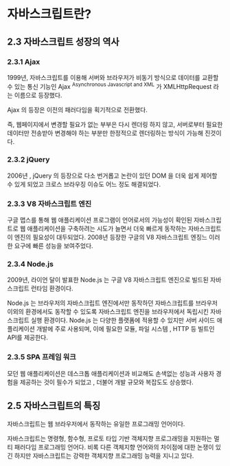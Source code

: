# 자바스크립트란?

## 2.3 자바스크립트 성장의 역사

### 2.3.1 Ajax

1999년, 자바스크립트를 이용해 서버와 브라우저가 비동기 방식으로 데이터를 교환할 수 있는 통신 기능인
Ajax <sup>Asynchronous Javascript and XML</sup> 가 XMLHttpRequest 라는 이름으로 등장했다.


Ajax 의 등장은 이전의 패러다임을 획기적으로 전환했다.

즉, 웹페이지에서 변경할 필요가 없는 부부은 다시 렌더링 하지 않고, 서버로부터 필요한 데이터만
전송받아 변경해야 하는 부분만 한정적으로 렌더링하는 방식이 가능해 진것이다. 


### 2.3.2 jQuery

2006년 , jQuery 의 등장으로 다소 번거롭고 논란이 있던 DOM 을 더욱 쉽게 제어할 수 있게 되었고
크로스 브라우징 이슈도 어느 정도 해결되었다.


### 2.3.3 V8 자바스크립트 엔진

구글 맵스를 통해 웹 애플리케이션 프로그램이 언어로서의 가능성이 확인된 자바스크립트로 웹 애플리케이션을 구축하려는 
시도가 늘면서 더욱 빠르게 동작하는 자바스크립트이 엔진의 필요성이 대두되었다.
2008년 등장한 구글의 V8 자바스크립트 엔징느 이러한 요구에 빠른 성능을 보여주었다. 


### 2.3.4 Node.js

2009년, 라이언 달이 발표한 Node.js 는 구글 V8 자바스크립트 엔진으로 빌드된 자바스크립트 런타임 환경이다.

Node.js 는 브라우저의 자바스크립트 엔진에서만 동작하던 자바스크립트를 브라우저 이외의 환경에서도 동작할 수 있도록 
자바스크립트 엔진을 브라우저에서 독립시킨 자바스크립트 실행 환경이다. 
Node.js 는 다양한 플랫폼에 적용할 수 있지만 서버 사이드 애플리케이션 개발에 주로 사용되며, 
이에 필요한 모듈, 파일 시스템 , HTTP 등 빌트인 API를 
제공한다.

### 2.3.5 SPA 프레임 워크

모던 웹 애플리케이션은 데스크톱 애플리케이션과 비교해도 손색없는 성능과 사용자 경험을 제공하는 것이 필수가 되었고 ,
더불어 개발 규모와 복잡도도 상승했다.


## 2.5 자바스크립트의 특징

자바스크립트는 웹 브라우저에서 동작하는 유일한 프로그래밍 언어이다.

자바스크립트는 명령형, 함수형, 프로토 타입 기반 객체지향 프로그래밍을 지원하는 멀티 패러다임 프로그래밍 언어다.
비록 다른 객체지향 언어와의 차이점에 대한 논쟁이 있긴 하지만 자바스크립트는 강력한 객체지향 프로그래밍 능력을 지니고 있다.